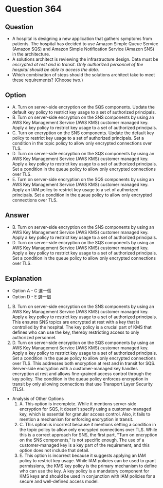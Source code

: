 # Question 364
## Question
* A hospital is designing a new application that gathers symptoms from patients. The hospital has decided to use Amazon Simple Queue Service (Amazon SQS) and Amazon Simple Notification Service (Amazon SNS) in the architecture.
* A solutions architect is reviewing the infrastructure design. Data must be *encrypted at rest and in transit*. *Only authorized personnel of the hospital should be able to access the data*.
* Which combination of steps should the solutions architect take to meet these requirements? (Choose two.)

## Option
* A. Turn on server-side encryption on the SQS components. Update the default key policy to restrict key usage to a set of authorized principals.
* B. Turn on server-side encryption on the SNS components by using an AWS Key Management Service (AWS KMS) customer managed key. Apply a key policy to restrict key usage to a set of authorized principals.
* C. Turn on encryption on the SNS components. Update the default key policy to restrict key usage to a set of authorized principals. Set a condition in the topic policy to allow only encrypted connections over TLS.
* D. Turn on server-side encryption on the SQS components by using an AWS Key Management Service (AWS KMS) customer managed key. Apply a key policy to restrict key usage to a set of authorized principals. Set a condition in the queue policy to allow only encrypted connections over TLS.
* E. Turn on server-side encryption on the SQS components by using an AWS Key Management Service (AWS KMS) customer managed key. Apply an IAM policy to restrict key usage to a set of authorized principals. Set a condition in the queue policy to allow only encrypted connections over TLS.

## Answer
* B. Turn on server-side encryption on the SNS components by using an AWS Key Management Service (AWS KMS) customer managed key. Apply a key policy to restrict key usage to a set of authorized principals.
* D. Turn on server-side encryption on the SQS components by using an AWS Key Management Service (AWS KMS) customer managed key. Apply a key policy to restrict key usage to a set of authorized principals. Set a condition in the queue policy to allow only encrypted connections over TLS.

## Explanation
* Option A - C 選一個
* Option D - E 選一個

1. B. Turn on server-side encryption on the SNS components by using an AWS Key Management Service (AWS KMS) customer managed key. Apply a key policy to restrict key usage to a set of authorized principals. This ensures SNS topics are encrypted at rest with a key that is controlled by the hospital. The key policy is a crucial part of KMS that defines who can use the key, thereby restricting access to only authorized personnel.
2. D. Turn on server-side encryption on the SQS components by using an AWS Key Management Service (AWS KMS) customer managed key. Apply a key policy to restrict key usage to a set of authorized principals. Set a condition in the queue policy to allow only encrypted connections over TLS. This addresses both encryption at rest and in transit for SQS. Server-side encryption with a customer-managed key handles encryption at rest and allows fine-grained access control through the key policy. The condition in the queue policy enforces encryption in transit by only allowing connections that use Transport Layer Security (TLS).
* Analysis of Other Options
  1. A. This option is incomplete. While it mentions server-side encryption for SQS, it doesn't specify using a customer-managed key, which is essential for granular access control. Also, it fails to mention a mechanism for enforcing encryption in transit.
  2. C. This option is incorrect because it mentions setting a condition in the topic policy to allow only encrypted connections over TLS. While this is a correct approach for SNS, the first part, "Turn on encryption on the SNS components," is not specific enough. The use of a customer-managed key is a key part of the requirement, and this option does not include that detail.
  3. E. This option is incorrect because it suggests applying an IAM policy to restrict key usage. While IAM policies can be used to grant permissions, the KMS key policy is the primary mechanism to define who can use the key. A key policy is a mandatory component for KMS keys and should be used in conjunction with IAM policies for a secure and well-defined access model.